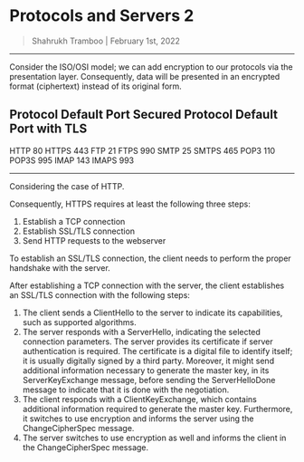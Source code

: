 # Protocols and Servers 2

> Shahrukh Tramboo | February 1st, 2022

--------------------------------------

Consider the ISO/OSI model; we can add encryption to our protocols via the presentation layer. Consequently, data will be presented in an encrypted format (ciphertext) instead of its original form.

Protocol	Default Port	Secured Protocol	Default Port with TLS
---------------------------------------------------------------------
HTTP			80					HTTPS			443
FTP				21					FTPS			990
SMTP			25					SMTPS			465
POP3			110					POP3S			995
IMAP			143					IMAPS			993

---------------------------------------------------------------------

Considering the case of HTTP.

Consequently, HTTPS requires at least the following three steps:

1.	Establish a TCP connection
2.	Establish SSL/TLS connection
3.	Send HTTP requests to the webserver

To establish an SSL/TLS connection, the client needs to perform the proper handshake with the server.

After establishing a TCP connection with the server, the client establishes an SSL/TLS connection with the following steps:

1.	The client sends a ClientHello to the server to indicate its capabilities, such as supported algorithms.
2.	The server responds with a ServerHello, indicating the selected connection parameters. The server provides its certificate if server authentication is required. The certificate is a digital file to identify itself; it is usually digitally signed by a third party. Moreover, it might send additional information necessary to generate the master key, in its ServerKeyExchange message, before sending the ServerHelloDone message to indicate that it is done with the negotiation.
3.	The client responds with a ClientKeyExchange, which contains additional information required to generate the master key. Furthermore, it switches to use encryption and informs the server using the ChangeCipherSpec message.
4.	The server switches to use encryption as well and informs the client in the ChangeCipherSpec message.





